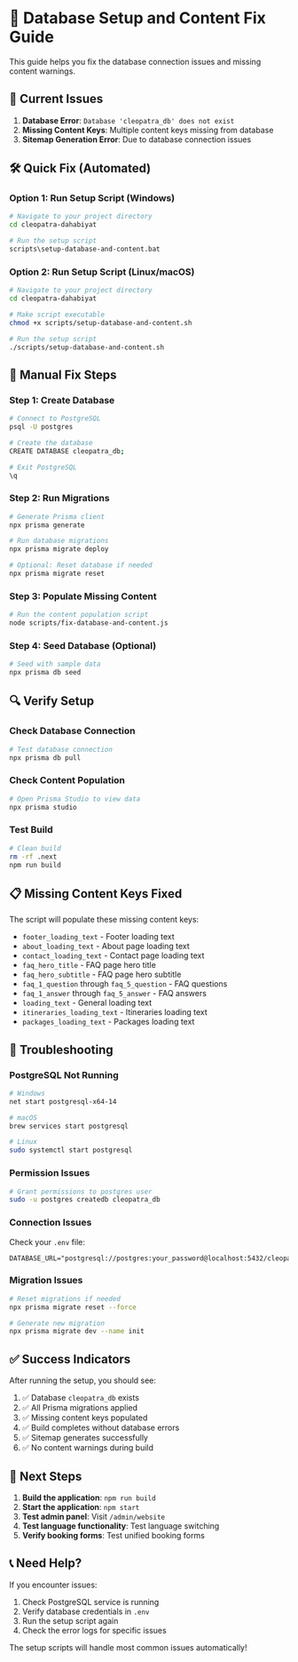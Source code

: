 # 🔧 Database Setup and Content Fix Guide

This guide helps you fix the database connection issues and missing content warnings.

## 🚨 Current Issues

1. **Database Error**: `Database 'cleopatra_db' does not exist`
2. **Missing Content Keys**: Multiple content keys missing from database
3. **Sitemap Generation Error**: Due to database connection issues

## 🛠️ Quick Fix (Automated)

### Option 1: Run Setup Script (Windows)
```bash
# Navigate to your project directory
cd cleopatra-dahabiyat

# Run the setup script
scripts\setup-database-and-content.bat
```

### Option 2: Run Setup Script (Linux/macOS)
```bash
# Navigate to your project directory
cd cleopatra-dahabiyat

# Make script executable
chmod +x scripts/setup-database-and-content.sh

# Run the setup script
./scripts/setup-database-and-content.sh
```

## 🔧 Manual Fix Steps

### Step 1: Create Database
```bash
# Connect to PostgreSQL
psql -U postgres

# Create the database
CREATE DATABASE cleopatra_db;

# Exit PostgreSQL
\q
```

### Step 2: Run Migrations
```bash
# Generate Prisma client
npx prisma generate

# Run database migrations
npx prisma migrate deploy

# Optional: Reset database if needed
npx prisma migrate reset
```

### Step 3: Populate Missing Content
```bash
# Run the content population script
node scripts/fix-database-and-content.js
```

### Step 4: Seed Database (Optional)
```bash
# Seed with sample data
npx prisma db seed
```

## 🔍 Verify Setup

### Check Database Connection
```bash
# Test database connection
npx prisma db pull
```

### Check Content Population
```bash
# Open Prisma Studio to view data
npx prisma studio
```

### Test Build
```bash
# Clean build
rm -rf .next
npm run build
```

## 📋 Missing Content Keys Fixed

The script will populate these missing content keys:

- `footer_loading_text` - Footer loading text
- `about_loading_text` - About page loading text  
- `contact_loading_text` - Contact page loading text
- `faq_hero_title` - FAQ page hero title
- `faq_hero_subtitle` - FAQ page hero subtitle
- `faq_1_question` through `faq_5_question` - FAQ questions
- `faq_1_answer` through `faq_5_answer` - FAQ answers
- `loading_text` - General loading text
- `itineraries_loading_text` - Itineraries loading text
- `packages_loading_text` - Packages loading text

## 🚨 Troubleshooting

### PostgreSQL Not Running
```bash
# Windows
net start postgresql-x64-14

# macOS
brew services start postgresql

# Linux
sudo systemctl start postgresql
```

### Permission Issues
```bash
# Grant permissions to postgres user
sudo -u postgres createdb cleopatra_db
```

### Connection Issues
Check your `.env` file:
```env
DATABASE_URL="postgresql://postgres:your_password@localhost:5432/cleopatra_db"
```

### Migration Issues
```bash
# Reset migrations if needed
npx prisma migrate reset --force

# Generate new migration
npx prisma migrate dev --name init
```

## ✅ Success Indicators

After running the setup, you should see:

1. ✅ Database `cleopatra_db` exists
2. ✅ All Prisma migrations applied
3. ✅ Missing content keys populated
4. ✅ Build completes without database errors
5. ✅ Sitemap generates successfully
6. ✅ No content warnings during build

## 🎯 Next Steps

1. **Build the application**: `npm run build`
2. **Start the application**: `npm start`
3. **Test admin panel**: Visit `/admin/website`
4. **Test language functionality**: Test language switching
5. **Verify booking forms**: Test unified booking forms

## 📞 Need Help?

If you encounter issues:

1. Check PostgreSQL service is running
2. Verify database credentials in `.env`
3. Run the setup script again
4. Check the error logs for specific issues

The setup scripts will handle most common issues automatically!
